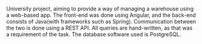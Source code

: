 University project, aiming to provide a way of managing a warehouse using a web-based app.
The front-end was done using Angular, and the back-end consists of Java(with frameworks such as Spring). Communication between the two is done using a REST API.
All queries are hand-written, as that was a requirement of the task.
The database software used is PostgreSQL.


